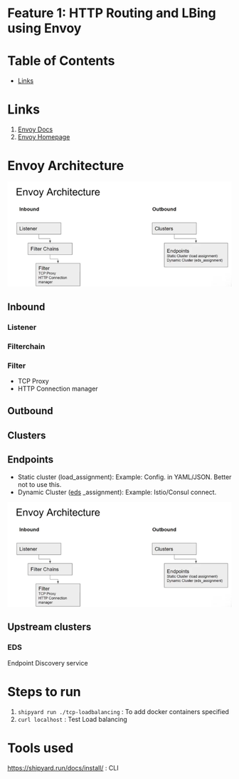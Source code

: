 
# Feature 1: HTTP Routing and LBing using Envoy

# Table of Contents

- [Links](#links)



# Links
1. [Envoy Docs](https://www.envoyproxy.io/docs/envoy/latest/)
2. [Envoy Homepage](https://www.envoyproxy.io/)

# Envoy Architecture

![Envoy Architecture](pictures/EnvoyArchitecture.png)



## Inbound 

### Listener
### Filterchain

### Filter

- TCP Proxy
- HTTP Connection manager


## Outbound

## Clusters

## Endpoints

- Static cluster (load_assignment): Example: Config. in YAML/JSON. Better not to use this.
- Dynamic Cluster ([eds](#eds) _assignment): Example: Istio/Consul connect. 

![Arch.](/pictures/Envoy1.png)

## Upstream clusters

### EDS
Endpoint Discovery service


# Steps to run

1. `shipyard run ./tcp-loadbalancing` : To add docker containers specified
2. `curl localhost` : Test Load balancing


# Tools used

https://shipyard.run/docs/install/ : CLI